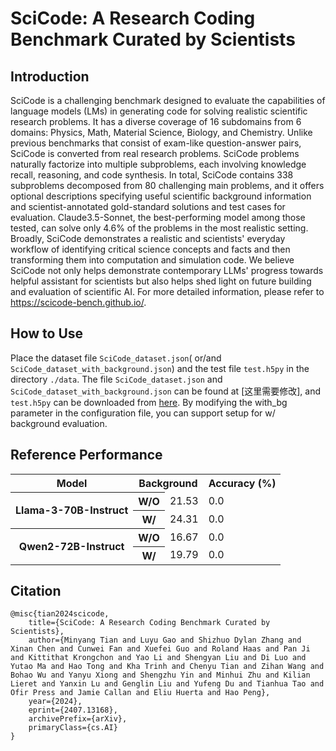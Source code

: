 # SciCode: A Research Coding Benchmark Curated by Scientists

## Introduction
SciCode is a challenging benchmark designed to evaluate the capabilities of language models (LMs) in generating code for solving realistic scientific research problems. It has a diverse coverage of 16 subdomains from 6 domains: Physics, Math, Material Science, Biology, and Chemistry. Unlike previous benchmarks that consist of exam-like question-answer pairs, SciCode is converted from real research problems. SciCode problems naturally factorize into multiple subproblems, each involving knowledge recall, reasoning, and code synthesis. In total, SciCode contains 338 subproblems decomposed from 80 challenging main problems, and it offers optional descriptions specifying useful scientific background information and scientist-annotated gold-standard solutions and test cases for evaluation. Claude3.5-Sonnet, the best-performing model among those tested, can solve only 4.6% of the problems in the most realistic setting. Broadly, SciCode demonstrates a realistic and scientists' everyday workflow of identifying critical science concepts and facts and then transforming them into computation and simulation code. We believe SciCode not only helps demonstrate contemporary LLMs' progress towards helpful assistant for scientists but also helps shed light on future building and evaluation of scientific AI. For more detailed information, please refer to https://scicode-bench.github.io/.

## How to Use
Place the dataset file `SciCode_dataset.json`( or/and `SciCode_dataset_with_background.json`) and the test file `test.h5py` in the directory `./data`. The file `SciCode_dataset.json` and `SciCode_dataset_with_background.json` can be found at [这里需要修改], and `test.h5py` can be downloaded from [here](https://drive.google.com/drive/folders/1W5GZW6_bdiDAiipuFMqdUhvUaHIj6-pR?usp=drive_link).
By modifying the with_bg parameter in the configuration file, you can support setup for w/ background evaluation.

## Reference Performance
<table>
  <tr>
    <th>Model</th>
    <th colspan="2">Background</th>
    <th colspan="2">Accuracy (%)</th>
  </tr>
  <tr>
    <th rowspan="2">Llama-3-70B-Instruct</th>
    <th>W/O</th>
    <td>21.53</td>
    <td>0.0</td>
  </tr>
  <tr>
    <th>W/</th>
    <td>24.31</td>
    <td>0.0</td>
  </tr>
  <tr>
    <th rowspan="2">Qwen2-72B-Instruct</th>
    <th>W/O</th>
    <td>16.67</td>
    <td>0.0</td>
  </tr>
  <tr>
    <th>W/</th>
    <td>19.79</td>
    <td>0.0</td>
  </tr>
</table>

## Citation
```
@misc{tian2024scicode,
    title={SciCode: A Research Coding Benchmark Curated by Scientists},
    author={Minyang Tian and Luyu Gao and Shizhuo Dylan Zhang and Xinan Chen and Cunwei Fan and Xuefei Guo and Roland Haas and Pan Ji and Kittithat Krongchon and Yao Li and Shengyan Liu and Di Luo and Yutao Ma and Hao Tong and Kha Trinh and Chenyu Tian and Zihan Wang and Bohao Wu and Yanyu Xiong and Shengzhu Yin and Minhui Zhu and Kilian Lieret and Yanxin Lu and Genglin Liu and Yufeng Du and Tianhua Tao and Ofir Press and Jamie Callan and Eliu Huerta and Hao Peng},
    year={2024},
    eprint={2407.13168},
    archivePrefix={arXiv},
    primaryClass={cs.AI}
}
```
